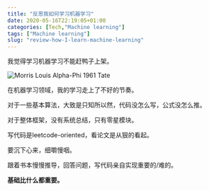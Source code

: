 ```yaml
---
title: "反思我如何学习机器学习"
date: 2020-05-16T22:19:05+01:00
categories: [Tech,"Machine learning"]
tags: ["Machine learning"]
slug: "review-how-I-learn-machine-learning"
---
```


我觉得学习机器学习不能赶鸭子上架。<!--more-->

<img src="https://www.tate.org.uk/art/images/work/T/T01/T01058_10.jpg" title="Morris Louis Alpha-Phi 1961 Tate">

在机器学习领域，我的学习走上了不好的节奏。

对于一些基本算法，大致是只知所以然，代码没怎么写，公式没怎么推。

对于整体框架，没有系统总结，只有零星模块。


写代码是leetcode-oriented，看论文是从狠的看起。

要沉下心来，细嚼慢咽。

跟着书本慢慢推导，回答问题，写代码亲自实现重要的/难的。

**基础比什么都重要。**